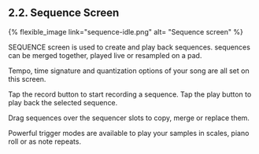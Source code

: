 ---
---

## 2.2. Sequence Screen
{% flexible_image link="sequence-idle.png" alt= "Sequence screen" %}

SEQUENCE screen is used to create and play back sequences. sequences can be merged together, played live or resampled on a pad.

Tempo, time signature and quantization options of your song are all set on this screen. 

Tap the record button to start recording a sequence. Tap the play button to play back the selected sequence.

Drag sequences over the sequencer slots to copy, merge or replace them.

Powerful trigger modes are available to play your samples in scales, piano roll or as note repeats.
